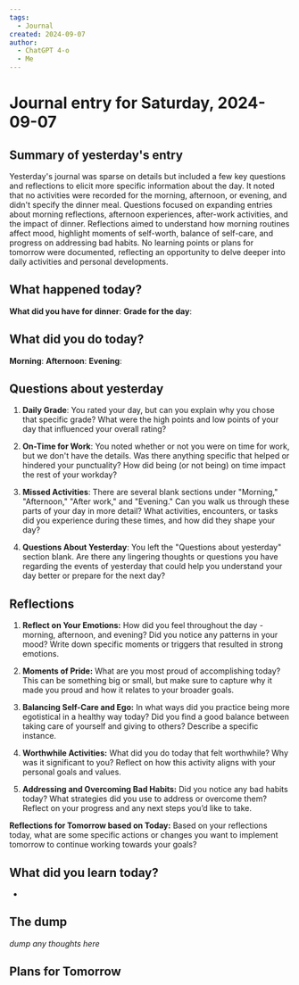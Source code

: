 ```yaml
---
tags:
  - Journal
created: 2024-09-07
author:
  - ChatGPT 4-o
  - Me
---
```

# Journal entry for Saturday, 2024-09-07

## Summary of yesterday's entry

Yesterday's journal was sparse on details but included a few key questions and reflections to elicit more specific information about the day. It noted that no activities were recorded for the morning, afternoon, or evening, and didn't specify the dinner meal. Questions focused on expanding entries about morning reflections, afternoon experiences, after-work activities, and the impact of dinner. Reflections aimed to understand how morning routines affect mood, highlight moments of self-worth, balance of self-care, and progress on addressing bad habits. No learning points or plans for tomorrow were documented, reflecting an opportunity to delve deeper into daily activities and personal developments.

## What happened today?

**What did you have for dinner**: 
**Grade for the day**: 

## What did you do today?

**Morning**: 
**Afternoon**: 
**Evening**: 

## Questions about yesterday

1. **Daily Grade**: You rated your day, but can you explain why you chose that specific grade? What were the high points and low points of your day that influenced your overall rating?

2. **On-Time for Work**: You noted whether or not you were on time for work, but we don't have the details. Was there anything specific that helped or hindered your punctuality? How did being (or not being) on time impact the rest of your workday?

3. **Missed Activities**: There are several blank sections under "Morning," "Afternoon," "After work," and "Evening." Can you walk us through these parts of your day in more detail? What activities, encounters, or tasks did you experience during these times, and how did they shape your day?

4. **Questions About Yesterday**: You left the "Questions about yesterday" section blank. Are there any lingering thoughts or questions you have regarding the events of yesterday that could help you understand your day better or prepare for the next day?

## Reflections

1. **Reflect on Your Emotions:**
   How did you feel throughout the day - morning, afternoon, and evening? Did you notice any patterns in your mood? Write down specific moments or triggers that resulted in strong emotions.

2. **Moments of Pride:**
   What are you most proud of accomplishing today? This can be something big or small, but make sure to capture why it made you proud and how it relates to your broader goals.

3. **Balancing Self-Care and Ego:**
   In what ways did you practice being more egotistical in a healthy way today? Did you find a good balance between taking care of yourself and giving to others? Describe a specific instance.

4. **Worthwhile Activities:**
   What did you do today that felt worthwhile? Why was it significant to you? Reflect on how this activity aligns with your personal goals and values.

5. **Addressing and Overcoming Bad Habits:**
   Did you notice any bad habits today? What strategies did you use to address or overcome them? Reflect on your progress and any next steps you’d like to take. 

**Reflections for Tomorrow based on Today:**
Based on your reflections today, what are some specific actions or changes you want to implement tomorrow to continue working towards your goals?

## What did you learn today?

- 

## The dump
*dump any thoughts here*

## Plans for Tomorrow
